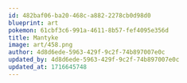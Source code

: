 ```yaml
---
id: 482baf06-ba20-468c-a882-2278cb0d98d0
blueprint: art
pokemon: 61cbf3c6-991a-4611-8b57-fef4095e356d
title: Mantyke
image: art/458.png
author: 4d8d6ede-5963-429f-9c2f-74b897007e0c
updated_by: 4d8d6ede-5963-429f-9c2f-74b897007e0c
updated_at: 1716645748
---
```


